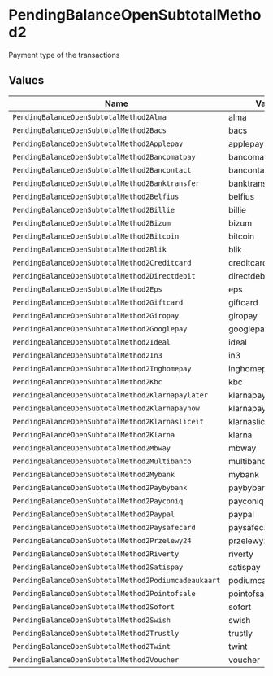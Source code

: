 # PendingBalanceOpenSubtotalMethod2

Payment type of the transactions


## Values

| Name                                                 | Value                                                |
| ---------------------------------------------------- | ---------------------------------------------------- |
| `PendingBalanceOpenSubtotalMethod2Alma`              | alma                                                 |
| `PendingBalanceOpenSubtotalMethod2Bacs`              | bacs                                                 |
| `PendingBalanceOpenSubtotalMethod2Applepay`          | applepay                                             |
| `PendingBalanceOpenSubtotalMethod2Bancomatpay`       | bancomatpay                                          |
| `PendingBalanceOpenSubtotalMethod2Bancontact`        | bancontact                                           |
| `PendingBalanceOpenSubtotalMethod2Banktransfer`      | banktransfer                                         |
| `PendingBalanceOpenSubtotalMethod2Belfius`           | belfius                                              |
| `PendingBalanceOpenSubtotalMethod2Billie`            | billie                                               |
| `PendingBalanceOpenSubtotalMethod2Bizum`             | bizum                                                |
| `PendingBalanceOpenSubtotalMethod2Bitcoin`           | bitcoin                                              |
| `PendingBalanceOpenSubtotalMethod2Blik`              | blik                                                 |
| `PendingBalanceOpenSubtotalMethod2Creditcard`        | creditcard                                           |
| `PendingBalanceOpenSubtotalMethod2Directdebit`       | directdebit                                          |
| `PendingBalanceOpenSubtotalMethod2Eps`               | eps                                                  |
| `PendingBalanceOpenSubtotalMethod2Giftcard`          | giftcard                                             |
| `PendingBalanceOpenSubtotalMethod2Giropay`           | giropay                                              |
| `PendingBalanceOpenSubtotalMethod2Googlepay`         | googlepay                                            |
| `PendingBalanceOpenSubtotalMethod2Ideal`             | ideal                                                |
| `PendingBalanceOpenSubtotalMethod2In3`               | in3                                                  |
| `PendingBalanceOpenSubtotalMethod2Inghomepay`        | inghomepay                                           |
| `PendingBalanceOpenSubtotalMethod2Kbc`               | kbc                                                  |
| `PendingBalanceOpenSubtotalMethod2Klarnapaylater`    | klarnapaylater                                       |
| `PendingBalanceOpenSubtotalMethod2Klarnapaynow`      | klarnapaynow                                         |
| `PendingBalanceOpenSubtotalMethod2Klarnasliceit`     | klarnasliceit                                        |
| `PendingBalanceOpenSubtotalMethod2Klarna`            | klarna                                               |
| `PendingBalanceOpenSubtotalMethod2Mbway`             | mbway                                                |
| `PendingBalanceOpenSubtotalMethod2Multibanco`        | multibanco                                           |
| `PendingBalanceOpenSubtotalMethod2Mybank`            | mybank                                               |
| `PendingBalanceOpenSubtotalMethod2Paybybank`         | paybybank                                            |
| `PendingBalanceOpenSubtotalMethod2Payconiq`          | payconiq                                             |
| `PendingBalanceOpenSubtotalMethod2Paypal`            | paypal                                               |
| `PendingBalanceOpenSubtotalMethod2Paysafecard`       | paysafecard                                          |
| `PendingBalanceOpenSubtotalMethod2Przelewy24`        | przelewy24                                           |
| `PendingBalanceOpenSubtotalMethod2Riverty`           | riverty                                              |
| `PendingBalanceOpenSubtotalMethod2Satispay`          | satispay                                             |
| `PendingBalanceOpenSubtotalMethod2Podiumcadeaukaart` | podiumcadeaukaart                                    |
| `PendingBalanceOpenSubtotalMethod2Pointofsale`       | pointofsale                                          |
| `PendingBalanceOpenSubtotalMethod2Sofort`            | sofort                                               |
| `PendingBalanceOpenSubtotalMethod2Swish`             | swish                                                |
| `PendingBalanceOpenSubtotalMethod2Trustly`           | trustly                                              |
| `PendingBalanceOpenSubtotalMethod2Twint`             | twint                                                |
| `PendingBalanceOpenSubtotalMethod2Voucher`           | voucher                                              |